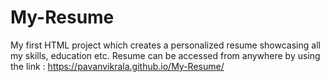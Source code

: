 # My-Resume
My first HTML project which creates a personalized resume showcasing all my skills, education etc.
Resume can be accessed from anywhere by using the link :   https://pavanvikrala.github.io/My-Resume/
